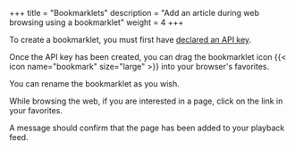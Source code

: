 +++
title = "Bookmarklets"
description = "Add an article during web browsing using a bookmarklet"
weight = 4
+++

To create a bookmarklet, you must first have [declared an API key](../../third-party/create/integration-api/api-key).

Once the API key has been created, you can drag the bookmarklet icon {{< icon name="bookmark" size="large" >}} into your browser's favorites.

You can rename the bookmarklet as you wish.

While browsing the web, if you are interested in a page, click on the link in your favorites.

A message should confirm that the page has been added to your playback feed.
